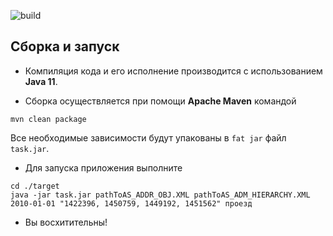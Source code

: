 ![build](https://github.com/mekhnin/xmlParsing/actions/workflows/maven.yml/badge.svg)
## Сборка и запуск

- Компиляция кода и его исполнение производится c использованием **Java 11**.

- Сборка осуществляется при помощи **Apache Maven** командой
```shell
mvn clean package
```
Все необходимые зависимости будут упакованы в `fat jar` файл `task.jar`.

- Для запуска приложения выполните
```shell
cd ./target
java -jar task.jar pathToAS_ADDR_OBJ.XML pathToAS_ADM_HIERARCHY.XML 2010-01-01 "1422396, 1450759, 1449192, 1451562" проезд
```

- Вы восхитительны!
